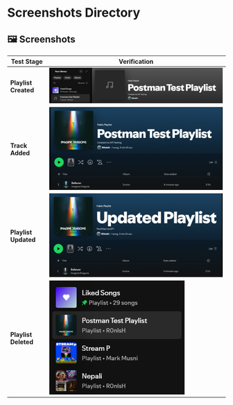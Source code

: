 # Screenshots Directory
## 🖼️ Screenshots

| Test Stage | Verification |
|------------|-------------|
| **Playlist Created** | ![Created Playlist](screenshots/playlist_created.png) |
| **Track Added** | ![Added Track](screenshots/track_added.png) |
| **Playlist Updated** | ![Updated Playlist](screenshots/playlist_updated.png) |
| **Playlist Deleted** | ![Deleted Playlist](screenshots/playlist_deleted.png) |
